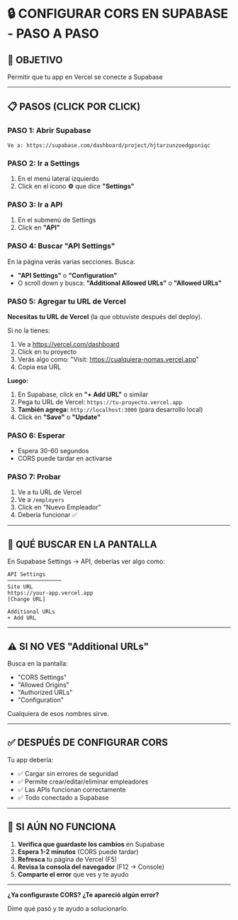 # 🔒 CONFIGURAR CORS EN SUPABASE - PASO A PASO

## 🎯 OBJETIVO

Permitir que tu app en Vercel se conecte a Supabase

---

## 📋 PASOS (CLICK POR CLICK)

### PASO 1: Abrir Supabase

```
Ve a: https://supabase.com/dashboard/project/hjtarzunzoedgpsniqc
```

### PASO 2: Ir a Settings

1. En el menú lateral izquierdo
2. Click en el ícono **⚙️** que dice **"Settings"**

### PASO 3: Ir a API

1. En el submenú de Settings
2. Click en **"API"**

### PASO 4: Buscar "API Settings"

En la página verás varias secciones. Busca:

- **"API Settings"** o **"Configuration"**
- O scroll down y busca: **"Additional Allowed URLs"** o **"Allowed URLs"**

### PASO 5: Agregar tu URL de Vercel

**Necesitas tu URL de Vercel** (la que obtuviste después del deploy).

Si no la tienes:

1. Ve a https://vercel.com/dashboard
2. Click en tu proyecto
3. Verás algo como: "Visit: https://cualquiera-nomas.vercel.app"
4. Copia esa URL

**Luego:**

1. En Supabase, click en **"+ Add URL"** o similar
2. Pega tu URL de Vercel: `https://tu-proyecto.vercel.app`
3. **También agrega:** `http://localhost:3000` (para desarrollo local)
4. Click en **"Save"** o **"Update"**

### PASO 6: Esperar

- Espera 30-60 segundos
- CORS puede tardar en activarse

### PASO 7: Probar

1. Ve a tu URL de Vercel
2. Ve a `/employers`
3. Click en "Nuevo Empleador"
4. Debería funcionar ✅

---

## 📸 QUÉ BUSCAR EN LA PANTALLA

En Supabase Settings → API, deberías ver algo como:

```
API Settings
─────────────────
Site URL
https://your-app.vercel.app
[Change URL]

Additional URLs
+ Add URL
```

---

## ⚠️ SI NO VES "Additional URLs"

Busca en la pantalla:

- "CORS Settings"
- "Allowed Origins"
- "Authorized URLs"
- "Configuration"

Cualquiera de esos nombres sirve.

---

## ✅ DESPUÉS DE CONFIGURAR CORS

Tu app debería:

- ✅ Cargar sin errores de seguridad
- ✅ Permite crear/editar/eliminar empleadores
- ✅ Las APIs funcionan correctamente
- ✅ Todo conectado a Supabase

---

## 🚨 SI AÚN NO FUNCIONA

1. **Verifica que guardaste los cambios** en Supabase
2. **Espera 1-2 minutos** (CORS puede tardar)
3. **Refresca** tu página de Vercel (F5)
4. **Revisa la consola del navegador** (F12 → Console)
5. **Comparte el error** que ves y te ayudo

---

**¿Ya configuraste CORS? ¿Te apareció algún error?**

Dime qué pasó y te ayudo a solucionarlo.
